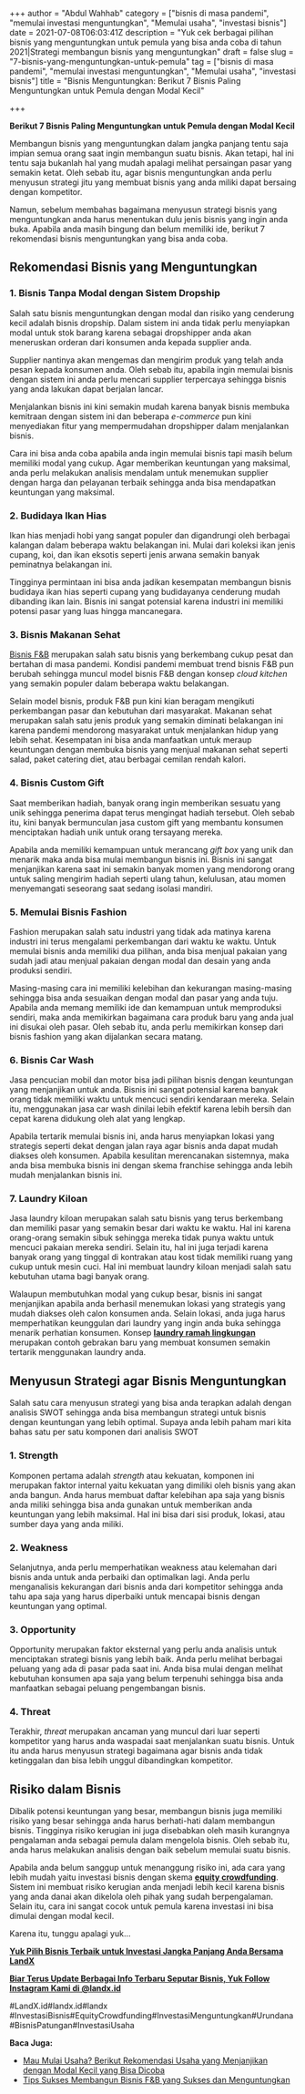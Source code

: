 +++
author = "Abdul Wahhab"
category = ["bisnis di masa pandemi", "memulai investasi menguntungkan", "Memulai usaha", "investasi bisnis"]
date = 2021-07-08T06:03:41Z
description = "Yuk cek berbagai pilihan bisnis yang menguntungkan untuk pemula yang bisa anda coba di tahun 2021|Strategi membangun bisnis yang menguntungkan"
draft = false
slug = "7-bisnis-yang-menguntungkan-untuk-pemula"
tag = ["bisnis di masa pandemi", "memulai investasi menguntungkan", "Memulai usaha", "investasi bisnis"]
title = "Bisnis Menguntungkan: Berikut 7 Bisnis Paling Menguntungkan untuk Pemula dengan Modal Kecil"

+++


**Berikut 7 Bisnis Paling Menguntungkan untuk Pemula dengan Modal Kecil**

Membangun bisnis yang menguntungkan dalam jangka panjang tentu saja impian semua orang saat ingin membangun suatu bisnis. Akan tetapi, hal ini tentu saja bukanlah hal yang mudah apalagi melihat persaingan pasar yang semakin ketat. Oleh sebab itu, agar bisnis menguntungkan anda perlu menyusun strategi jitu yang membuat bisnis yang anda miliki dapat bersaing dengan kompetitor.

Namun, sebelum membahas bagaimana menyusun strategi bisnis yang menguntungkan anda harus menentukan dulu jenis bisnis yang ingin anda buka. Apabila anda masih bingung dan belum memiliki ide, berikut 7 rekomendasi bisnis menguntungkan yang bisa anda coba.

## Rekomendasi Bisnis yang Menguntungkan

### 1. Bisnis Tanpa Modal dengan Sistem Dropship

Salah satu bisnis menguntungkan dengan modal dan risiko yang cenderung kecil adalah bisnis dropship. Dalam sistem ini anda tidak perlu menyiapkan modal untuk stok barang karena sebagai dropshipper anda akan meneruskan orderan dari konsumen anda kepada supplier anda.

Supplier nantinya akan mengemas dan mengirim produk yang telah anda pesan kepada konsumen anda. Oleh sebab itu, apabila ingin memulai bisnis dengan sistem ini anda perlu mencari supplier terpercaya sehingga bisnis yang anda lakukan dapat berjalan lancar.

Menjalankan bisnis ini kini semakin mudah karena banyak bisnis membuka kemitraan dengan sistem ini dan beberapa _e-commerce_ pun kini menyediakan fitur yang mempermudahan dropshipper dalam menjalankan bisnis.

Cara ini bisa anda coba apabila anda ingin memulai bisnis tapi masih belum memiliki modal yang cukup. Agar memberikan keuntungan yang maksimal, anda perlu melakukan analisis mendalam untuk menemukan supplier dengan harga dan pelayanan terbaik sehingga anda bisa mendapatkan keuntungan yang maksimal.

### 2. Budidaya Ikan Hias

Ikan hias menjadi hobi yang sangat populer dan digandrungi oleh berbagai kalangan dalam beberapa waktu belakangan ini. Mulai dari koleksi ikan jenis cupang, koi, dan ikan eksotis seperti jenis arwana semakin banyak peminatnya belakangan ini.

Tingginya permintaan ini bisa anda jadikan kesempatan membangun bisnis budidaya ikan hias seperti cupang yang budidayanya cenderung mudah dibanding ikan lain. Bisnis ini sangat potensial karena industri ini memiliki potensi pasar yang luas hingga mancanegara.

### 3. Bisnis Makanan Sehat

[Bisnis F&B](https://landx.id/) merupakan salah satu bisnis yang berkembang cukup pesat dan bertahan di masa pandemi. Kondisi pandemi membuat trend bisnis F&B pun berubah sehingga muncul model bisnis F&B dengan konsep _cloud kitchen_ yang semakin populer dalam beberapa waktu belakangan.

Selain model bisnis, produk F&B pun kini kian beragam mengikuti perkembangan pasar dan kebutuhan dari masyarakat. Makanan sehat merupakan salah satu jenis produk yang semakin diminati belakangan ini karena pandemi mendorong masyarakat untuk menjalankan hidup yang lebih sehat. Kesempatan ini bisa anda manfaatkan untuk meraup keuntungan dengan membuka bisnis yang menjual makanan sehat seperti salad, paket catering diet, atau berbagai cemilan rendah kalori.

### 4. Bisnis Custom Gift

Saat memberikan hadiah, banyak orang ingin memberikan sesuatu yang unik sehingga penerima dapat terus mengingat hadiah tersebut. Oleh sebab itu, kini banyak bermunculan jasa custom gift yang membantu konsumen menciptakan hadiah unik untuk orang tersayang mereka.

Apabila anda memiliki kemampuan untuk merancang _gift box_ yang unik dan menarik maka anda bisa mulai membangun bisnis ini. Bisnis ini sangat menjanjikan karena saat ini semakin banyak momen yang mendorong orang untuk saling mengirim hadiah seperti ulang tahun, kelulusan, atau momen menyemangati seseorang saat sedang isolasi mandiri.

### 5. Memulai Bisnis Fashion

Fashion merupakan salah satu industri yang tidak ada matinya karena industri ini terus mengalami perkembangan dari waktu ke waktu. Untuk memulai bisnis anda memiliki dua pilihan, anda bisa menjual pakaian yang sudah jadi atau menjual pakaian dengan modal dan desain yang anda produksi sendiri.

Masing-masing cara ini memiliki kelebihan dan kekurangan masing-masing sehingga bisa anda sesuaikan dengan modal dan pasar yang anda tuju. Apabila anda memang memiliki ide dan kemampuan untuk memproduksi sendiri, maka anda memikirkan bagaimana cara produk baru yang anda jual ini disukai oleh pasar. Oleh sebab itu, anda perlu memikirkan konsep dari bisnis fashion yang akan dijalankan secara matang.

### 6. Bisnis Car Wash

Jasa pencucian mobil dan motor bisa jadi pilihan bisnis dengan keuntungan yang menjanjikan untuk anda. Bisnis ini sangat potensial karena banyak orang tidak memiliki waktu untuk mencuci sendiri kendaraan mereka. Selain itu, menggunakan jasa car wash dinilai lebih efektif karena lebih bersih dan cepat karena didukung oleh alat yang lengkap.

Apabila tertarik memulai bisnis ini, anda harus menyiapkan lokasi yang strategis seperti dekat dengan jalan raya agar bisnis anda dapat mudah diakses oleh konsumen. Apabila kesulitan merencanakan sistemnya, maka anda bisa membuka bisnis ini dengan skema franchise sehingga anda lebih mudah menjalankan bisnis ini.

### 7. Laundry Kiloan

Jasa laundry kiloan merupakan salah satu bisnis yang terus berkembang dan memiliki pasar yang semakin besar dari waktu ke waktu. Hal ini karena orang-orang semakin sibuk sehingga mereka tidak punya waktu untuk mencuci pakaian mereka sendiri. Selain itu, hal ini juga terjadi karena banyak orang yang tinggal di kontrakan atau kost tidak memiliki ruang yang cukup untuk mesin cuci. Hal ini membuat laundry kiloan menjadi salah satu kebutuhan utama bagi banyak orang.

Walaupun membutuhkan modal yang cukup besar, bisnis ini sangat menjanjikan apabila anda berhasil menemukan lokasi yang strategis yang mudah diakses oleh calon konsumen anda. Selain lokasi, anda juga harus memperhatikan keunggulan dari laundry yang ingin anda buka sehingga menarik perhatian konsumen. Konsep **[laundry ramah lingkungan](https://landx.id/)** merupakan contoh gebrakan baru yang membuat konsumen semakin tertarik menggunakan laundry anda.

## Menyusun Strategi agar Bisnis Menguntungkan

Salah satu cara menyusun strategi yang bisa anda terapkan adalah dengan analisis SWOT sehingga anda bisa membangun strategi untuk bisnis dengan keuntungan yang lebih optimal. Supaya anda lebih paham mari kita bahas satu per satu komponen dari analisis SWOT

### 1. Strength

Komponen pertama adalah _strength_ atau kekuatan, komponen ini merupakan faktor internal yaitu kekuatan yang dimiliki oleh bisnis yang akan anda bangun. Anda harus membuat daftar kelebihan apa saja yang bisnis anda miliki sehingga bisa anda gunakan untuk memberikan anda keuntungan yang lebih maksimal. Hal ini bisa dari sisi produk, lokasi, atau sumber daya yang anda miliki.

### 2. Weakness

Selanjutnya, anda perlu memperhatikan weakness atau kelemahan dari bisnis anda untuk anda perbaiki dan optimalkan lagi. Anda perlu menganalisis kekurangan dari bisnis anda dari kompetitor sehingga anda tahu apa saja yang harus diperbaiki untuk mencapai bisnis dengan keuntungan yang optimal.

### 3. Opportunity

Opportunity merupakan faktor eksternal yang perlu anda analisis untuk menciptakan strategi bisnis yang lebih baik. Anda perlu melihat berbagai peluang yang ada di pasar pada saat ini. Anda bisa mulai dengan melihat kebutuhan konsumen apa saja yang belum terpenuhi sehingga bisa anda manfaatkan sebagai peluang pengembangan bisnis.

### 4. Threat

Terakhir, _threat_ merupakan ancaman yang muncul dari luar seperti kompetitor yang harus anda waspadai saat menjalankan suatu bisnis. Untuk itu anda harus menyusun strategi bagaimana agar bisnis anda tidak ketinggalan dan bisa lebih unggul dibandingkan kompetitor.

## Risiko dalam Bisnis

Dibalik potensi keuntungan yang besar, membangun bisnis juga memiliki risiko yang besar sehingga anda harus berhati-hati dalam membangun bisnis. Tingginya risiko kerugian ini juga disebabkan oleh masih kurangnya pengalaman anda sebagai pemula dalam mengelola bisnis. Oleh sebab itu, anda harus melakukan analisis dengan baik sebelum memulai suatu bisnis.

Apabila anda belum sanggup untuk menanggung risiko ini, ada cara yang lebih mudah yaitu investasi bisnis dengan skema [**equity crowdfunding**](https://landx.id/). Sistem ini membuat risiko kerugian anda menjadi lebih kecil karena bisnis yang anda danai akan dikelola oleh pihak yang sudah berpengalaman. Selain itu, cara ini sangat cocok untuk pemula karena investasi ini bisa dimulai dengan modal kecil.

Karena itu, tunggu apalagi yuk…

**[Yuk Pilih Bisnis Terbaik untuk Investasi Jangka Panjang Anda Bersama LandX](https://landx.id/project/index.html)**

**[Biar Terus Update Berbagai Info Terbaru Seputar Bisnis, Yuk Follow Instagram Kami di @landx.id](https://instagram.com/landx.id?utm_medium=copy_link)**

#LandX.id#landx.id#landx  #InvestasiBisnis#EquityCrowdfunding#InvestasiMenguntungkan#Urundana#BisnisPatungan#InvestasiUsaha

**Baca Juga:**

* [Mau Mulai Usaha? Berikut Rekomendasi Usaha yang Menjanjikan dengan Modal Kecil yang Bisa Dicoba](https://landx.id/blog/usaha-yang-menjanjikan-dengan-modal-kecil/)
* [Tips Sukses Membangun Bisnis F&B yang Sukses dan Menguntungkan](https://landx.id/blog/memulai-bisnis-f-b/)

